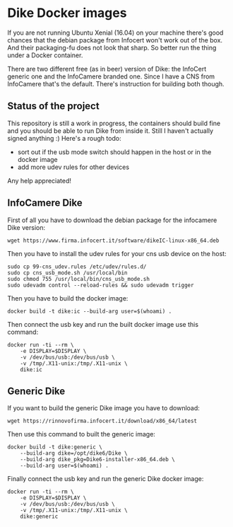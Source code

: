# Dike Docker images

If you are not running Ubuntu Xenial (16.04) on your machine there's good chances that the
debian package from Infocert won't work out of the box. And their packaging-fu
does not look that sharp. So better run the thing under a Docker container.

There are two different free (as in beer) version of Dike: the InfoCert generic one and the
InfoCamere branded one. Since I have a CNS from InfoCamere that's the default. There's
instruction for building both though.

## Status of the project

This repository is still a work in progress, the containers should build fine and you
should be able to run Dike from inside it. Still I haven't actually signed anything :)
Here's a rough todo:
- sort out if the usb mode switch should happen in the host or in the docker image
- add more udev rules for other devices

Any help appreciated!

## InfoCamere Dike

First of all you have to download the debian package for the infocamere Dike version:

```
wget https://www.firma.infocert.it/software/dikeIC-linux-x86_64.deb
```

Then you have to install the udev rules for your cns usb device on the host:

```
sudo cp 99-cns_udev.rules /etc/udev/rules.d/
sudo cp cns_usb_mode.sh /usr/local/bin
sudo chmod 755 /usr/local/bin/cns_usb_mode.sh
sudo udevadm control --reload-rules && sudo udevadm trigger
```

Then you have to build the docker image:

```
docker build -t dike:ic --build-arg user=$(whoami) .
```

Then connect the usb key and run the built docker image use this command:

```
docker run -ti --rm \
	-e DISPLAY=$DISPLAY \
	-v /dev/bus/usb:/dev/bus/usb \
	-v /tmp/.X11-unix:/tmp/.X11-unix \
	dike:ic
```

## Generic Dike

If you want to build the generic Dike image you have to download:

```
wget https://rinnovofirma.infocert.it/download/x86_64/latest
```

Then use this command to built the generic image:

```
docker build -t dike:generic \
	--build-arg dike=/opt/dike6/Dike \
	--build-arg dike_pkg=Dike6-installer-x86_64.deb \
	--build-arg user=$(whoami) .
```

Finally connect the usb key and run the generic Dike docker image:

```
docker run -ti --rm \
	-e DISPLAY=$DISPLAY \
	-v /dev/bus/usb:/dev/bus/usb \
	-v /tmp/.X11-unix:/tmp/.X11-unix \
	dike:generic
```
